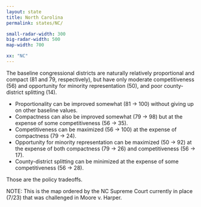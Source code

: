 ```yaml
---
layout: state
title: North Carolina
permalink: states/NC/

small-radar-width: 300
big-radar-width: 500
map-width: 700

xx: "NC"
---
```


The baseline congressional districts are naturally relatively proportional and compact (81 and 79, respectively),
but have only moderate competitiveness (56) and opportunity for minority representation (50), and poor county-district splitting (14).

- Proportionality can be improved somewhat (81 &#x2192; 100) without giving up on other baseline values. 
- Compactness can also be improved somewhat (79 &#x2192; 98) but at the expense of some competitiveness (56 &#x2192; 35).
- Competitiveness can be maximized (56 &#x2192; 100) at the expense of compactness (79 &#x2192; 24).
- Opportunity for minority representation can be maximized (50 &#x2192; 92) at the expense of both compactness (79 &#x2192; 26) and competitiveness (56 &#x2192; 17).
- County-district splitting can be minimized at the expense of some competitiveness (56 &#x2192; 28).

Those are the policy tradeoffs. 

NOTE: This is the map ordered by the NC Supreme Court currently in place (7/23) that was challenged in Moore v. Harper.